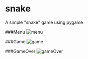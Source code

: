 # snake
A simple "snake" game using pygame

###Menu
![menu](https://user-images.githubusercontent.com/66617665/108963552-eda87b80-7682-11eb-9262-5c04cf80a7d3.PNG)

###Game
![game](https://user-images.githubusercontent.com/66617665/108963640-0b75e080-7683-11eb-9fc9-20af62c2e349.PNG)

###GameOver
![gameOver](https://user-images.githubusercontent.com/66617665/108963673-17fa3900-7683-11eb-95c4-45721989b232.PNG)
